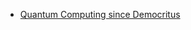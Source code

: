* [Quantum Computing since Democritus](http://jackwatt.com/notes/books/Quantum_Computing_since_Democritus)
